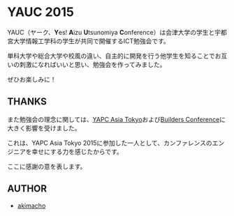 # YAUC 2015

YAUC（ヤーク、**Y**es! **A**izu **U**tsunomiya **C**onference）は会津大学の学生と宇都宮大学情報工学科の学生が共同で開催するICT勉強会です。

単科大学や総合大学や校風の違い、自主的に開発を行う他学生を知ることでお互いの刺激になればいいと思い、勉強会を作ってみました。

ぜひお楽しみに！

## THANKS

また勉強会の理念に関しては、[YAPC Asia Tokyo](http://yapcasia.org)および[Builders Conference](http://builderscon.io)に大きく影響を受けました。

これは、YAPC Asia Tokyo 2015に参加した一人として、カンファレンスのエンジニアを幸せにする力を感じたからです。

ここに感謝の意を表します。

## AUTHOR

* [akimacho](https://github.com/akimacho)
